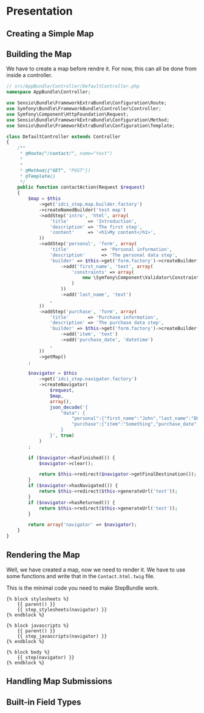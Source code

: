 Presentation
============

Creating a Simple Map
---------------------

Building the Map
-----------------

We have to create a map before rendre it.
For now, this can all be done from inside a controller.

```php
// src/AppBundle/Controller/DefaultController.php
namespace AppBundle\Controller;

use Sensio\Bundle\FrameworkExtraBundle\Configuration\Route;
use Symfony\Bundle\FrameworkBundle\Controller\Controller;
use Symfony\Component\HttpFoundation\Request;
use Sensio\Bundle\FrameworkExtraBundle\Configuration\Method;
use Sensio\Bundle\FrameworkExtraBundle\Configuration\Template;

class DefaultController extends Controller
{
    /**
     * @Route("/contact/", name="test")
     *
     *
     * @Method({"GET", "POST"})
     * @Template()
     */
    public function contactAction(Request $request)
    {
        $map = $this
            ->get('idci_step.map.builder.factory')
            ->createNamedBuilder('test map')
            ->addStep('intro', 'html', array(
                'title'       => 'Introduction',
                'description' => 'The first step',
                'content'     => '<h1>My content</h1>',
            ))
            ->addStep('personal', 'form', array(
                'title'            => 'Personal information',
                'description'      => 'The personal data step',
                'builder' => $this->get('form.factory')->createBuilder()
                    ->add('first_name', 'text', array(
                        'constraints' => array(
                            new \Symfony\Component\Validator\Constraints\NotBlank()
                        )
                    ))
                    ->add('last_name', 'text')
                ,
            ))
            ->addStep('purchase', 'form', array(
                'title'       => 'Purchase information',
                'description' => 'The purchase data step',
                'builder' => $this->get('form.factory')->createBuilder()
                    ->add('item', 'text')
                    ->add('purchase_date', 'datetime')
                ,
            ))
            ->getMap()
        ;

        $navigator = $this
            ->get('idci_step.navigator.factory')
            ->createNavigator(
                $request,
                $map,
                array(),
                json_decode('{
                    "data": {
                        "personal":{"first_name":"John","last_name":"DOE"},
                        "purchase":{"item":"Something","purchase_date":{"date":{"month":"10","day":"10","year":"2010"},"time":{"hour":"10","minute":"10"}}}
                    }
                }', true)
            )
        ;

        if ($navigator->hasFinished()) {
            $navigator->clear();

            return $this->redirect($navigator->getFinalDestination());
        }
        if ($navigator->hasNavigated()) {
            return $this->redirect($this->generateUrl('test'));
        }
        if ($navigator->hasReturned()) {
            return $this->redirect($this->generateUrl('test'));
        }

        return array('navigator' => $navigator);
    }
}
```

Rendering the Map
------------------

Well, we have created a map, now we need to render it.
We have to use some functions and write that in the
`Contact.html.twig` file.

This is the minimal code you need to make StepBundle work.

```twig
{% block stylesheets %}
    {{ parent() }}
    {{ step_stylesheets(navigator) }}
{% endblock %}

{% block javascripts %}
    {{ parent() }}
    {{ step_javascripts(navigator) }}
{% endblock %}

{% block body %}
    {{ step(navigator) }}
{% endblock %}
```

Handling Map Submissions
-------------------------

Built-in Field Types
--------------------
